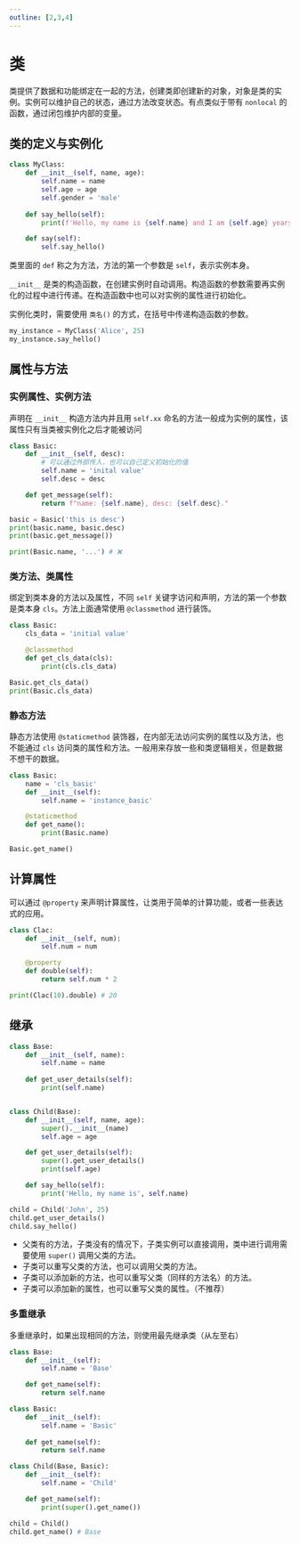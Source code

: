 ```yaml
---
outline: [2,3,4]
---
```


# 类

类提供了数据和功能绑定在一起的方法，创建类即创建新的对象，对象是类的实例。实例可以维护自己的状态，通过方法改变状态。有点类似于带有 `nonlocal` 的函数，通过闭包维护内部的变量。

## 类的定义与实例化

```python
class MyClass:
    def __init__(self, name, age):
        self.name = name
        self.age = age
        self.gender = 'male'
    
    def say_hello(self):
        print(f'Hello, my name is {self.name} and I am {self.age} years old.')

    def say(self):
        self.say_hello()
```

类里面的 `def` 称之为方法，方法的第一个参数是 `self`，表示实例本身。

`__init__` 是类的构造函数，在创建实例时自动调用。构造函数的参数需要再实例化的过程中进行传递。在构造函数中也可以对实例的属性进行初始化。

实例化类时，需要使用 `类名()` 的方式，在括号中传递构造函数的参数。

```python
my_instance = MyClass('Alice', 25)
my_instance.say_hello()
```

## 属性与方法

### 实例属性、实例方法

声明在 `__init__` 构造方法内并且用 `self.xx` 命名的方法一般成为实例的属性，该属性只有当类被实例化之后才能被访问

```py
class Basic:
    def __init__(self, desc):
        # 可以通过外部传入，也可以自己定义初始化的值
        self.name = 'inital value'
        self.desc = desc

    def get_message(self):
        return f"name: {self.name}, desc: {self.desc}."

basic = Basic('this is desc')
print(basic.name, basic.desc)
print(basic.get_message())

print(Basic.name, '...') # ❌
```

### 类方法、类属性

绑定到类本身的方法以及属性，不同 `self` 关键字访问和声明，方法的第一个参数是类本身 `cls`。方法上面通常使用 `@classmethod` 进行装饰。

```python
class Basic:
    cls_data = 'initial value'

    @classmethod
    def get_cls_data(cls):
        print(cls.cls_data)

Basic.get_cls_data()
print(Basic.cls_data)
```

### 静态方法

静态方法使用 `@staticmethod` 装饰器，在内部无法访问实例的属性以及方法，也不能通过 `cls` 访问类的属性和方法。一般用来存放一些和类逻辑相关，但是数据不想干的数据。

```py
class Basic:
    name = 'cls_basic'
    def __init__(self):
        self.name = 'instance_basic'

    @staticmethod
    def get_name():
        print(Basic.name)

Basic.get_name()
```

## 计算属性

可以通过 `@property` 来声明计算属性，让类用于简单的计算功能，或者一些表达式的应用。

```py
class Clac:
    def __init__(self, num):
        self.num = num

    @property
    def double(self):
        return self.num * 2

print(Clac(10).double) # 20
```

## 继承

```python
class Base:
    def __init__(self, name):
        self.name = name
        
    def get_user_details(self):
        print(self.name)


class Child(Base):
    def __init__(self, name, age):
        super().__init__(name)
        self.age = age

    def get_user_details(self):
        super().get_user_details()
        print(self.age)

    def say_hello(self):
        print('Hello, my name is', self.name)

child = Child('John', 25)
child.get_user_details()
child.say_hello()
```

- 父类有的方法，子类没有的情况下，子类实例可以直接调用，类中进行调用需要使用 `super()` 调用父类的方法。
- 子类可以重写父类的方法，也可以调用父类的方法。
- 子类可以添加新的方法，也可以重写父类（同样的方法名）的方法。
- 子类可以添加新的属性，也可以重写父类的属性。（不推荐）

### 多重继承

多重继承时，如果出现相同的方法，则使用最先继承类（从左至右）

```py
class Base:
    def __init__(self):
        self.name = 'Base'

    def get_name(self):
        return self.name

class Basic:
    def __init__(self):
        self.name = 'Basic'
    
    def get_name(self):
        return self.name

class Child(Base, Basic):
    def __init__(self):
        self.name = 'Child'

    def get_name(self):
        print(super().get_name())

child = Child()
child.get_name() # Base
```
